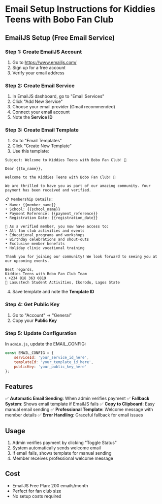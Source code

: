 # Email Setup Instructions for Kiddies Teens with Bobo Fan Club

## EmailJS Setup (Free Email Service)

### Step 1: Create EmailJS Account
1. Go to https://www.emailjs.com/
2. Sign up for a free account
3. Verify your email address

### Step 2: Create Email Service
1. In EmailJS dashboard, go to "Email Services"
2. Click "Add New Service"
3. Choose your email provider (Gmail recommended)
4. Connect your email account
5. Note the **Service ID**

### Step 3: Create Email Template
1. Go to "Email Templates"
2. Click "Create New Template"
3. Use this template:

```
Subject: Welcome to Kiddies Teens with Bobo Fan Club! 🎉

Dear {{to_name}},

Welcome to the Kiddies Teens with Bobo Fan Club! 🎉

We are thrilled to have you as part of our amazing community. Your payment has been received and verified.

📋 Membership Details:
• Name: {{member_name}}
• School: {{school_name}}
• Payment Reference: {{payment_reference}}
• Registration Date: {{registration_date}}

🎁 As a verified member, you now have access to:
• All fan club activities and events
• Educational programs and workshops
• Birthday celebrations and shout-outs
• Exclusive member benefits
• Holiday clinic vocational training

Thank you for joining our community! We look forward to seeing you at our upcoming events.

Best regards,
Kiddies Teens with Bobo Fan Club Team
📞 +234 818 363 0819
📍 Lasustech Student Activities, Ikorodu, Lagos State
```

4. Save template and note the **Template ID**

### Step 4: Get Public Key
1. Go to "Account" → "General"
2. Copy your **Public Key**

### Step 5: Update Configuration
In `admin.js`, update the EMAIL_CONFIG:

```javascript
const EMAIL_CONFIG = {
    serviceId: 'your_service_id_here',
    templateId: 'your_template_id_here',
    publicKey: 'your_public_key_here'
};
```

## Features

✅ **Automatic Email Sending**: When admin verifies payment
✅ **Fallback System**: Shows email template if EmailJS fails
✅ **Copy to Clipboard**: Easy manual email sending
✅ **Professional Template**: Welcome message with member details
✅ **Error Handling**: Graceful fallback for email issues

## Usage

1. Admin verifies payment by clicking "Toggle Status"
2. System automatically sends welcome email
3. If email fails, shows template for manual sending
4. Member receives professional welcome message

## Cost

- EmailJS Free Plan: 200 emails/month
- Perfect for fan club size
- No setup costs required